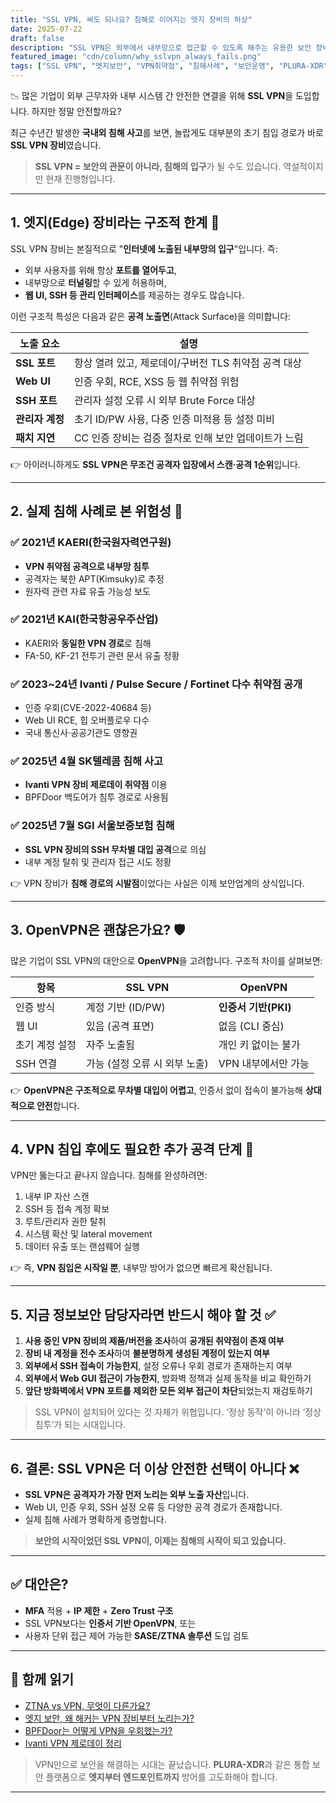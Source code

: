 ```yaml
---
title: "SSL VPN, 써도 되나요? 침해로 이어지는 엣지 장비의 허상"
date: 2025-07-22
draft: false
description: "SSL VPN은 외부에서 내부망으로 접근할 수 있도록 해주는 유용한 보안 장비입니다. 그러나 이 장비 자체가 침해의 첫 관문이 되고 있다는 점, 알고 계셨나요? 국내외 침해 사례를 통해 SSL VPN의 구조적 한계를 짚어봅니다."
featured_image: "cdn/column/why_sslvpn_always_fails.png"
tags: ["SSL VPN", "엣지보안", "VPN취약점", "침해사례", "보안운영", "PLURA-XDR"]
---
```


📉 많은 기업이 외부 근무자와 내부 시스템 간 안전한 연결을 위해 **SSL VPN**을 도입합니다.
하지만 정말 안전할까요?

최근 수년간 발생한 **국내외 침해 사고**를 보면, 놀랍게도 대부분의 초기 침입 경로가 바로 **SSL VPN 장비**였습니다.

> **SSL VPN = 보안의 관문이 아니라, 침해의 입구**가 될 수도 있습니다.
> 역설적이지만 현재 진행형입니다.

<!--more-->

---

## 1. 엣지(Edge) 장비라는 구조적 한계 🧱

SSL VPN 장비는 본질적으로 "**인터넷에 노출된 내부망의 입구**"입니다. 즉:

* 외부 사용자를 위해 항상 **포트를 열어두고**,
* 내부망으로 **터널링**할 수 있게 허용하며,
* **웹 UI, SSH 등 관리 인터페이스**를 제공하는 경우도 많습니다.

이런 구조적 특성은 다음과 같은 **공격 노출면**(Attack Surface)을 의미합니다:

| 노출 요소      | 설명                               |
| ---------- | -------------------------------- |
| **SSL 포트** | 항상 열려 있고, 제로데이/구버전 TLS 취약점 공격 대상 |
| **Web UI** | 인증 우회, RCE, XSS 등 웹 취약점 위험       |
| **SSH 포트** | 관리자 설정 오류 시 외부 Brute Force 대상    |
| **관리자 계정** | 초기 ID/PW 사용, 다중 인증 미적용 등 설정 미비   |
| **패치 지연**  | CC 인증 장비는 검증 절차로 인해 보안 업데이트가 느림  |

👉 아이러니하게도 **SSL VPN은 무조건 공격자 입장에서 스캔·공격 1순위**입니다.

---

## 2. 실제 침해 사례로 본 위험성 🚨

### ✅ 2021년 KAERI(한국원자력연구원)

* **VPN 취약점 공격으로 내부망 침투**
* 공격자는 북한 APT(Kimsuky)로 추정
* 원자력 관련 자료 유출 가능성 보도

### ✅ 2021년 KAI(한국항공우주산업)

* KAERI와 **동일한 VPN 경로**로 침해
* FA-50, KF-21 전투기 관련 문서 유출 정황

### ✅ 2023\~24년 Ivanti / Pulse Secure / Fortinet 다수 취약점 공개

* 인증 우회(CVE-2022-40684 등)
* Web UI RCE, 힙 오버플로우 다수
* 국내 통신사·공공기관도 영향권

### ✅ 2025년 4월 SK텔레콤 침해 사고

* **Ivanti VPN 장비 제로데이 취약점** 이용
* BPFDoor 백도어가 침투 경로로 사용됨

### ✅ 2025년 7월 SGI 서울보증보험 침해

* **SSL VPN 장비의 SSH 무차별 대입 공격**으로 의심
* 내부 계정 탈취 및 관리자 접근 시도 정황

👉 VPN 장비가 **침해 경로의 시발점**이었다는 사실은 이제 보안업계의 상식입니다.

---

## 3. OpenVPN은 괜찮은가요? 🛡️

많은 기업이 SSL VPN의 대안으로 **OpenVPN**을 고려합니다. 구조적 차이를 살펴보면:

| 항목       | SSL VPN            | OpenVPN         |
| -------- | ------------------ | --------------- |
| 인증 방식    | 계정 기반 (ID/PW)      | **인증서 기반(PKI)** |
| 웹 UI     | 있음 (공격 표면)         | 없음 (CLI 중심)     |
| 초기 계정 설정 | 자주 노출됨             | 개인 키 없이는 불가     |
| SSH 연결   | 가능 (설정 오류 시 외부 노출) | VPN 내부에서만 가능    |

👉 **OpenVPN은 구조적으로 무차별 대입이 어렵고**, 인증서 없이 접속이 불가능해 **상대적으로 안전**합니다.

---

## 4. VPN 침입 후에도 필요한 추가 공격 단계 🔐

VPN만 뚫는다고 끝나지 않습니다. 침해를 완성하려면:

1. 내부 IP 자산 스캔
2. SSH 등 접속 계정 확보
3. 루트/관리자 권한 탈취
4. 시스템 확산 및 lateral movement
5. 데이터 유출 또는 랜섬웨어 실행

👉 즉, **VPN 침입은 시작일 뿐**, 내부망 방어가 없으면 빠르게 확산됩니다.


---

## 5. 지금 정보보안 담당자라면 반드시 해야 할 것 ✅

1. **사용 중인 VPN 장비의 제품/버전을 조사**하여 **공개된 취약점이 존재 여부**
2. **장비 내 계정을 전수 조사**하여 **불분명하게 생성된 계정이 있는지 여부**
3. **외부에서 SSH 접속이 가능한지**, 설정 오류나 우회 경로가 존재하는지 여부
4. **외부에서 Web GUI 접근이 가능한지**, 방화벽 정책과 실제 동작을 비교 확인하기
5. **앞단 방화벽에서 VPN 포트를 제외한 모든 외부 접근이 차단**되었는지 재검토하기

> SSL VPN이 설치되어 있다는 것 자체가 위협입니다.
> ‘정상 동작’이 아니라 ‘정상 침투’가 되는 시대입니다.

---

## 6. 결론: SSL VPN은 더 이상 안전한 선택이 아니다 ❌

* **SSL VPN은 공격자가 가장 먼저 노리는 외부 노출 자산**입니다.
* Web UI, 인증 우회, SSH 설정 오류 등 다양한 공격 경로가 존재합니다.
* 실제 침해 사례가 명확하게 증명합니다.

> **보안의 시작이었던 SSL VPN이, 이제는 침해의 시작이 되고 있습니다.**

---

## ✅ 대안은?

* **MFA** 적용 + **IP 제한** + **Zero Trust 구조**
* SSL VPN보다는 **인증서 기반 OpenVPN**, 또는
* 사용자 단위 접근 제어 가능한 **SASE/ZTNA 솔루션** 도입 검토

---

## 📖 함께 읽기

* [ZTNA vs VPN, 무엇이 다른가요?](https://blog.plura.io/ko/column/ztna_vs_vpn/)
* [엣지 보안, 왜 해커는 VPN 장비부터 노리는가?](https://blog.plura.io/ko/column/why_attack_edge_devices/)
* [BPFDoor는 어떻게 VPN을 우회했는가?](https://blog.plura.io/ko/respond/bpfdoor/)
* [Ivanti VPN 제로데이 정리](https://blog.plura.io/ko/threats/cve-2023-46805/)

> VPN만으로 보안을 해결하는 시대는 끝났습니다.
> **PLURA-XDR**과 같은 통합 보안 플랫폼으로 **엣지부터 엔드포인트까지** 방어를 고도화해야 합니다.

---


